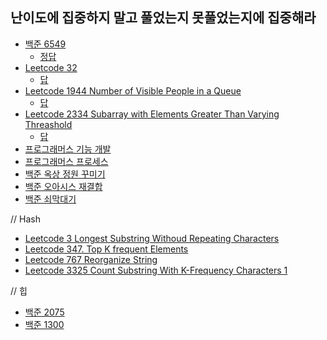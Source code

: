 ## 난이도에 집중하지 말고 풀었는지 못풀었는지에 집중해라
- [백준 6549](https://www.acmicpc.net/problem/6549)
    - [정답](./ans/bj6549.js)
- [Leetcode 32](https://leetcode.com/problems/longest-valid-parentheses/description/)
    - [답](./ans/leetcode32.js)
- [Leetcode 1944 Number of Visible People in a Queue](https://leetcode.com/problems/number-of-visible-people-in-a-queue/description/)
    - [답](./ans/leetcode1944.js)
- [Leetcode 2334 Subarray with Elements Greater Than Varying Threashold](https://leetcode.com/problems/subarray-with-elements-greater-than-varying-threshold/description/)
    - [답]()
- [프로그래머스 기능 개발](https://school.programmers.co.kr/learn/courses/30/lessons/42586)
- [프로그래머스 프로세스](https://school.programmers.co.kr/learn/courses/30/lessons/42587)
- [백준 옥상 정원 꾸미기](https://www.acmicpc.net/problem/6198)
- [백준 오아시스 재결합](https://www.acmicpc.net/problem/3015)
- [백준 쇠막대기](https://www.acmicpc.net/problem/10799)


// Hash
- [Leetcode 3 Longest Substring Withoud Repeating Characters](https://leetcode.com/problems/longest-substring-without-repeating-characters/description/)
- [Leetcode 347. Top K frequent Elements](https://leetcode.com/problems/top-k-frequent-elements/description/)
- [Leetcode 767 Reorganize String](https://leetcode.com/problems/reorganize-string/description/)
- [Leetcode 3325 Count Substring With K-Frequency Characters 1](https://leetcode.com/problems/count-substrings-with-k-frequency-characters-i/description/)

// 힙 
- [백준 2075](https://www.acmicpc.net/problem/2075)
- [백준 1300](https://www.acmicpc.net/problem/1300)